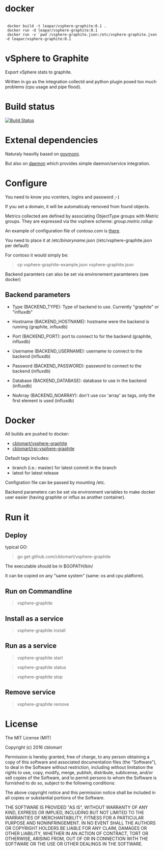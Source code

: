 # docker


```shell
  
 docker build -t leapar/vsphere-graphite:0.1 .
 docker run -d leapar/vsphere-graphite:0.1
 docker run -v `pwd`/vsphere-graphite.json:/etc/vsphere-graphite.json -d leapar/vsphere-graphite:0.1  

```


# vSphere to Graphite

Export vSphere stats to graphite.

Written in go as the integration collectd and python plugin posed too much problems (cpu usage and pipe flood).

# Build status

[![Build Status](https://travis-ci.org/cblomart/vsphere-graphite.svg?branch=master)](https://travis-ci.org/cblomart/vsphere-graphite)

# Extenal dependencies

Naturaly heavilly based on [govmomi](https://github.com/vmware/govmomi).

But also on [daemon](github.com/takama/daemon) which provides simple daemon/service integration.

# Configure

You need to know you vcenters, logins and password ;-)

If you set a domain, it will be automaticaly removed from found objects.

Metrics collected are defined by associating ObjectType groups with Metric groups.
They are expressed via the vsphere scheme: *group*.*metric*.*rollup*

An example of configuration file of contoso.com is [there](./vsphere-graphite-example.json).

You need to place it at /etc/*binaryname*.json (/etc/vsphere-graphite.json per default)

For contoso it would simply be:

  > cp vsphere-graphite-example.json vsphere-graphite.json

Backend paramters can also be set via environement paramterers (see docker)

## Backend parameters

  - Type (BACKEND_TYPE): Type of backend to use. Currently "graphite" or "influxdb"

  - Hostname (BACKEND_HOSTNAME): hostname were the backend is running (graphite, influxdb)
 
  - Port (BACKEND_PORT): port to connect to for the backend (graphite, influxdb)

  - Username (BACKEND_USERNAME): username to connect to the backend (influxdb)

  - Password (BACKEND_PASSWORD): password to connect to the backend (influxdb)

  - Database (BACKEND_DATABASE): database to use in the backend (influxdb)

  - NoArray (BACKEND_NOARRAY): don't use csv 'array' as tags, only the first element is used (influxdb)

# Docker

All builds are pushed to docker:
  - [cblomart/vsphere-graphite](https://hub.docker.com/r/cblomart/vsphere-graphite/)
  - [cblomart/rpi-vsphere-graphite](https://hub.docker.com/r/cblomart/rpi-vsphere-graphite/)

Default tags includes:
  - branch (i.e.: master) for latest commit in the branch
  - latest for latest release

Configration file can be passed by mounting /etc.

Backend parameters can be set via environment variables to make docker user easier (having graphite or influx as another container).

# Run it

## Deploy

typical GO:

  > go get github.com/cblomart/vsphere-graphite
    
The executable should be in $GOPATH/bin/

It can be copied on any "same system" (same: os and cpu platform).

## Run on Commandline

  > vsphere-graphite
  
## Install as a service

  > vsphere-graphite install
  
## Run as a service

  > vsphere-graphite start
  
  > vsphere-graphite status
  
  > vsphere-graphite stop
  
## Remove service

  > vsphere-graphite remove
  
# License

The MIT License (MIT)

Copyright (c) 2016 cblomart

Permission is hereby granted, free of charge, to any person obtaining a copy of this software and associated documentation files (the "Software"), to deal in the Software without restriction, including without limitation the rights to use, copy, modify, merge, publish, distribute, sublicense, and/or sell copies of the Software, and to permit persons to whom the Software is furnished to do so, subject to the following conditions:

The above copyright notice and this permission notice shall be included in all copies or substantial portions of the Software.

THE SOFTWARE IS PROVIDED "AS IS", WITHOUT WARRANTY OF ANY KIND, EXPRESS OR IMPLIED, INCLUDING BUT NOT LIMITED TO THE WARRANTIES OF MERCHANTABILITY, FITNESS FOR A PARTICULAR PURPOSE AND NONINFRINGEMENT. IN NO EVENT SHALL THE AUTHORS OR COPYRIGHT HOLDERS BE LIABLE FOR ANY CLAIM, DAMAGES OR OTHER LIABILITY, WHETHER IN AN ACTION OF CONTRACT, TORT OR OTHERWISE, ARISING FROM, OUT OF OR IN CONNECTION WITH THE SOFTWARE OR THE USE OR OTHER DEALINGS IN THE SOFTWARE.

 

